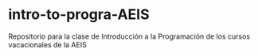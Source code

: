 # intro-to-progra-AEIS
Repositorio para la clase de Introducción a la Programación de los cursos vacacionales de la AEIS
